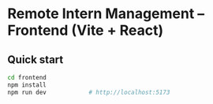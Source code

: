 # Remote Intern Management – Frontend (Vite + React)

## Quick start
```bash
cd frontend
npm install
npm run dev            # http://localhost:5173
```
